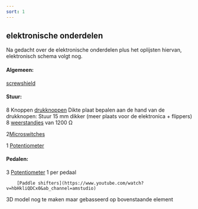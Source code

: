 ```yaml
---
sort: 1
---
```


## elektronische onderdelen

Na gedacht over de elektronische onderdelen plus het oplijsten hiervan, elektronisch schema volgt nog. 

#### Algemeen:
 [screwshield](https://opencircuit.be/Product/Screw-shield-V2-Arduino-Uno)



#### Stuur:
8 Knoppen [drukknoppen](https://www.conrad.be/p/tru-components-tc-dt310sw-druktoets-moment-1-stuks-1589487)
Dikte plaat bepalen aan de hand van de drukknopen:
Stuur 15 mm dikker (meer plaats voor de elektronica + flippers)
	      8 [weerstandjes](https://www.conrad.be/p/yageo-cfr-25jt-52-1k2-koolfilmweerstand-12-k-axiaal-bedraad-0207-025-w-5-1-stuks-1417712) van 1200 Ω


2[Microswitches](https://www.conrad.com/p/zippy-microswitch-df-03s-2p-z-125-v-ac-3-a-1-x-onon-momentary-1-pcs-1094398)


1 [Potentiometer](https://www.conrad.be/p/potentiometer-service-9603-draaipotmeter-mono-025-w-22-k-1-stuks-457694)


#### Pedalen: 
3 [Potentiometer](https://www.conrad.be/p/potentiometer-service-9603-draaipotmeter-mono-025-w-22-k-1-stuks-457694) 1 per pedaal

		[Paddle shifters](https://www.youtube.com/watch?v=hbHkliQDCx0&ab_channel=amstudio)


3D model nog te maken maar gebasseerd op bovenstaande element
